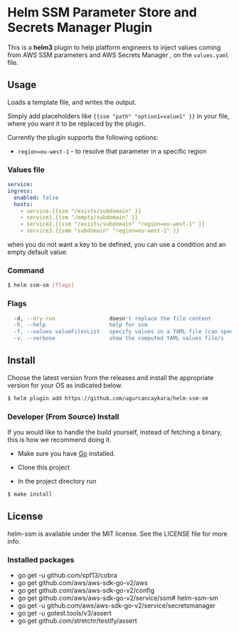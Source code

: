 # Helm SSM Parameter Store and Secrets Manager Plugin

This is a **helm3** plugin to help platform engineers to inject values coming from AWS SSM
parameters and AWS Secrets Manager , on the `values.yaml` file.

## Usage

Loads a template file,  and writes the output.

Simply add placeholders like `{{ssm "path" "option1=value1" }}` in your
file, where you want it to be replaced by the plugin.

Currently the plugin supports the following options:
- `region=eu-west-1` - to resolve that parameter in a specific region

### Values file

```yaml
service:
ingress:
  enabled: false
  hosts:
    - service.{{ssm "/exists/subdomain" }}
    - service1.{{sm "/empty/subdomain" }}
    - service2.{{ssm "/exists/subdomain" "region=eu-west-1" }}
    - service3.{{smm "subdomain" "region=eu-west-1" }}

```

when you do not want a key to be defined, you can use a condition and an empty default value:

### Command

```sh
$ helm ssm-sm [flags]
```

### Flags

```sh
  -d, --dry-run                 doesn't replace the file content
  -h, --help                    help for ssm
  -f, --values valueFilesList   specify values in a YAML file (can specify multiple) (default [])
  -v, --verbose                 show the computed YAML values file/s
```

## Install

Choose the latest version from the releases and install the
appropriate version for your OS as indicated below.

```sh
$ helm plugin add https://github.com/ugurcancaykara/helm-ssm-sm
```

### Developer (From Source) Install

If you would like to handle the build yourself, instead of fetching a binary,
this is how we recommend doing it.

- Make sure you have [Go](http://golang.org) installed.

- Clone this project

- In the project directory run
```sh
$ make install
```

## License
helm-ssm is available under the MIT license. See the LICENSE file for more info.


### Installed packages
- go get -u github.com/spf13/cobra
- go get github.com/aws/aws-sdk-go-v2/aws
- go get github.com/aws/aws-sdk-go-v2/config
- go get github.com/aws/aws-sdk-go-v2/service/ssm# helm-ssm-sm
- go get -u github.com/aws/aws-sdk-go-v2/service/secretsmanager
- go get -u gotest.tools/v3/assert
- go get github.com/stretchr/testify/assert

